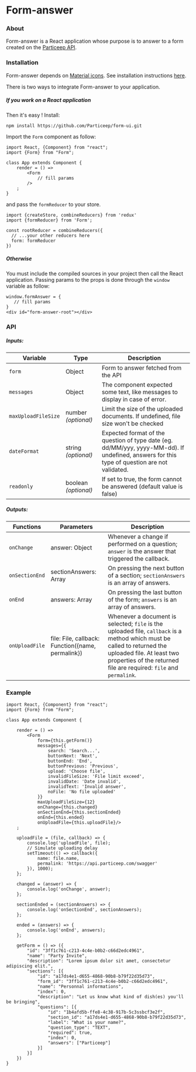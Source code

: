 # Form-answer

### About

Form-answer is a React application whose purpose is to answer to a form created on the [Particeep API](https://api.particeep.com/swagger#/form).

### Installation

Form-answer depends on [Material icons](https://material.io/icons/). See installation instructions [here](http://google.github.io/material-design-icons/#icon-font-for-the-web).

There is two ways to integrate Form-answer to your application.

##### If you work on a React application

Then it's easy ! Install:
```
npm install https://github.com/Particeep/form-ui.git
```

Import the `Form` component as follow:
```
import React, {Component} from "react";
import {Form} from "Form";

class App extends Component {
    render = () => 
        <Form
            // fill params
        />
    ;
}
```

and pass the `formReducer` to your store.
```
import {createStore, combineReducers} from 'redux'
import {formReducer} from 'Form';

const rootReducer = combineReducers({
  // ...your other reducers here
  form: formReducer
})
```

##### Otherwise

You must include the compiled sources in your project then call the React application. Passing params to the props is done through the `window` variable as follow:
 ```
 window.formAnswer = {
    // fill params
 }
 <div id="form-answer-root"></div>
 
 ```
 
### API

##### Inputs:

| Variable                | Type                                       | Description                                                                                                                                                                                                                                 |
|-------------------------|--------------------------------------------|---------------------------------------------------------------------------------------------------------------------------------------------------------------------------------------------------------------------------------------------|
| `form`                  | Object                                     | Form to answer fetched from the API                                                                                                                                                                                                         |
| `messages`              | Object                                     | The component expected some text, like messages to display in case of error.                                                                                                                                                                |
| `maxUploadFileSize`     | number _(optional)_                        | Limit the size of the uploaded documents. If undefined, file size won't be checked                                                                                                                                                          |
| `dateFormat`            | string _(optional)_                        | Expected format of the question of type date (eg. dd/MM/yyy, yyyy-MM-dd). If undefined, answers for this type of question are not validated.                                                                                                |
| `readonly`              | boolean _(optional)_                       | If set to true, the form cannot be answered (default value is false)                                                                                                                                                                        |

##### Outputs:

| Functions               | Parameters                                        | Description                                                                                                                                                                                                                 |
|-------------------------|---------------------------------------------------|-----------------------------------------------------------------------------------------------------------------------------------------------------------------------------------------------------------------------------|
| `onChange`              | answer: Object                                    | Whenever a change if performed on a question; `answer` is the answer that triggered the callback.                                                                                                                           |
| `onSectionEnd`          | sectionAnswers: Array                             | On pressing the next button of a section; `sectionAnswers` is an array of answers.                                                                                                                                          |
| `onEnd`                 | answers: Array                                    | On pressing the last button of the form; `answers` is an array of answers.                                                                                                                                                  |
| `onUploadFile`          | file: File, callback: Function({name, permalink}) | Whenever a document is selected; `file` is the uploaded file, `callback` is a method which must be called to returned the uploaded file. At least two properties of the returned file are required: `file` and `permalink`. |

### Example

```
import React, {Component} from "react";
import {Form} from "Form";

class App extends Component {

    render = () =>
        <Form
            form={this.getForm()}
            messages={{
                search: 'Search...',
                buttonNext: 'Next',
                buttonEnd: 'End',
                buttonPrevious: 'Previous',
                upload: 'Choose file',
                invalidFileSize: 'File limit exceed',
                invalidDate: 'Date invalid',
                invalidText: 'Invalid answer',
                noFile: 'No file uploaded'
            }}
            maxUploadFileSize={12}
            onChange={this.changed}
            onSectionEnd={this.sectionEnded}
            onEnd={this.ended}
            onUploadFile={this.uploadFile}/>
    ;

    uploadFile = (file, callback) => {
        console.log('uploadFile', file);
        // Simulate uploading delay
        setTimeout(() => callback({
            name: file.name,
            permalink: 'https://api.particeep.com/swagger'
        }), 1000);
    };

    changed = (answer) => {
        console.log('onChange', answer);
    };

    sectionEnded = (sectionAnswers) => {
        console.log('onSectionEnd', sectionAnswers);
    };

    ended = (answers) => {
        console.log('onEnd', answers);
    };

    getForm = () => ({
        "id": "3ff1c761-c213-4c4e-b0b2-c66d2edc4961",
        "name": "Party Invite",
        "description": "Lorem ipsum dolor sit amet, consectetur adipiscing elit.",
        "sections": [{
            "id": "a17ds4e1-d655-4868-90b8-b79f22d35d73",
            "form_id": "3ff1c761-c213-4c4e-b0b2-c66d2edc4961",
            "name": "Personnal informations",
            "index": 0,
            "description": "Let us know what kind of dish(es) you'll be bringing",
            "questions": [{
                "id": "1b4afd5b-ffe8-4c38-917b-5c3ssbcf3e2f",
                "section_id": "a17ds4e1-d655-4868-90b8-b79f22d35d73",
                "label": "What is your name?",
                "question_type": "TEXT",
                "required": true,
                "index": 0,
                "answers": ["Particeep"]
            }]
        }]
    })
}
```
